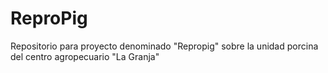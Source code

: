 # ReproPig
Repositorio para proyecto denominado "Repropig" sobre la unidad porcina del centro agropecuario "La Granja"
